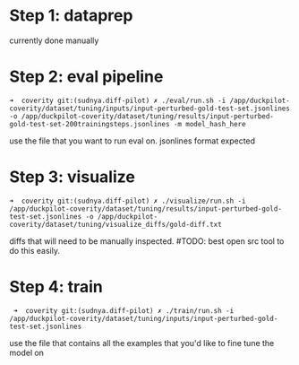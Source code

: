 # Step 1: dataprep
 currently done manually

# Step 2: eval pipeline
`➜  coverity git:(sudnya.diff-pilot) ✗ ./eval/run.sh -i /app/duckpilot-coverity/dataset/tuning/inputs/input-perturbed-gold-test-set.jsonlines -o /app/duckpilot-coverity/dataset/tuning/results/input-perturbed-gold-test-set-200trainingsteps.jsonlines -m model_hash_here`

use the file that you want to run eval on. jsonlines format expected

# Step 3: visualize
`➜  coverity git:(sudnya.diff-pilot) ✗ ./visualize/run.sh -i /app/duckpilot-coverity/dataset/tuning/results/input-perturbed-gold-test-set.jsonlines -o /app/duckpilot-coverity/dataset/tuning/visualize_diffs/gold-diff.txt`

diffs that will need to be manually inspected. #TODO: best open src tool to do this easily.

# Step 4: train
` ➜  coverity git:(sudnya.diff-pilot) ✗ ./train/run.sh -i /app/duckpilot-coverity/dataset/tuning/inputs/input-perturbed-gold-test-set.jsonlines`

use the file that contains all the examples that you'd like to fine tune the model on


